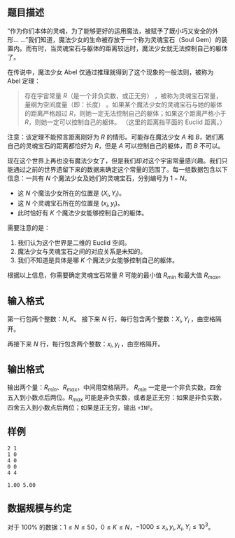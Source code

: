 ## 题目描述

“作为你们本体的灵魂，为了能够更好的运用魔法，被赋予了既小巧又安全的外形... ...”我们知道，魔法少女的生命被存放于一个称为灵魂宝石（Soul Gem）的装置内。而有时，当灵魂宝石与躯体的距离较远时，魔法少女就无法控制自己的躯体了。

在传说中，魔法少女 Abel 仅通过推理就得到了这个现象的一般法则，被称为 Abel 定理：

> 存在宇宙常量 $R$（是一个非负实数，或正无穷） ，被称为灵魂宝石常量，量纲为空间度量（即：长度） 。如果某个魔法少女的灵魂宝石与她的躯体的距离严格超过 $R$，则她一定无法控制自己的躯体；如果这个距离严格小于 $R$，则她一定可以控制自己的躯体。 （这里的距离指平面的 Euclid 距离。）

注意：该定理不能预言距离刚好为 $R$ 的情形。可能存在魔法少女 $A$ 和 $B$，她们离自己的灵魂宝石的距离都恰好为 $R$，但是 $A$ 可以控制自己的躯体，而 $B$ 不可以。

现在这个世界上再也没有魔法少女了，但是我们却对这个宇宙常量感兴趣。我们只能通过之前的世界遗留下来的数据来确定这个常量的范围了。每一组数据包含以下信息：一共有 $N$ 个魔法少女及她们的灵魂宝石，分别编号为 $1-N$。

- 这 $N$ 个魔法少女所在的位置是 $(X_i, Y_i)$。
- 这 $N$ 个灵魂宝石所在的位置是 $(x_i, y_i)$。
- 此时恰好有 $K$ 个魔法少女能够控制自己的躯体。

需要注意的是：

1. 我们认为这个世界是二维的 Euclid 空间。
2. 魔法少女与灵魂宝石之间的对应关系是未知的。
3. 我们不知道是具体是哪 $K$ 个魔法少女能够控制自己的躯体。

根据以上信息，你需要确定灵魂宝石常量 $R$ 可能的最小值 $R_{min}$ 和最大值 $R_{max}$。

## 输入格式

第一行包两个整数：$N,K$。
接下来 $N$ 行，每行包含两个整数：$X_i,Y_i$ ，由空格隔开。

再接下来 $N$ 行，每行包含两个整数：$x_i , y_i$ ，由空格隔开。

## 输出格式

输出两个量：$R_{min}、R_{max}$，中间用空格隔开。
$R_{min}$ 一定是一个非负实数，四舍五入到小数点后两位。$R_{max}$ 可能是非负实数，或者是正无穷：如果是非负实数，四舍五入到小数点后两位；如果是正无穷，输出 `+INF`。

## 样例

```input1
2 1
1 0
4 0
0 0
4 4
```

```output1
1.00 5.00
```

## 数据规模与约定

对于 $100\%$ 的数据：$1 \le  N \le  50$，$0 \le K \le N$，$-1000 \le x_i, y_i , X_i , Y_i \le 10^3$。

